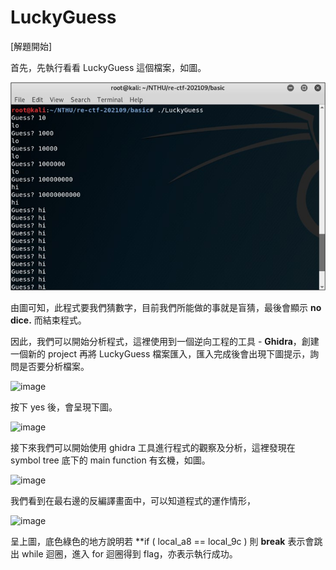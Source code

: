 # LuckyGuess

[解題開始]

首先，先執行看看 LuckyGuess 這個檔案，如圖。

![image](https://github.com/PenguinBear-cyber/The-Attack-and-Defense-of-Computer/blob/main/Practice/LAB2/image/LuckyGuess_run.jpg)

由圖可知，此程式要我們猜數字，目前我們所能做的事就是盲猜，最後會顯示 **no dice.** 而結束程式。

因此，我們可以開始分析程式，這裡使用到一個逆向工程的工具 - **Ghidra**，創建一個新的 project 再將 LuckyGuess 檔案匯入，匯入完成後會出現下圖提示，詢問是否要分析檔案。

![image]()

按下 yes 後，會呈現下圖。

![image]()

接下來我們可以開始使用 ghidra 工具進行程式的觀察及分析，這裡發現在 symbol tree 底下的 main function 有玄機，如圖。

![image]()

我們看到在最右邊的反編譯畫面中，可以知道程式的運作情形，

![image]()

呈上圖，底色綠色的地方說明若 **if ( local_a8 == local_9c ) 則 **break** 表示會跳出 while 迴圈，進入 for 迴圈得到 flag，亦表示執行成功。
